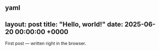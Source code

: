 yaml
---
layout: post
title: "Hello, world!"
date: 2025-06-20 00:00:00 +0000
---

First post — written right in the browser.

